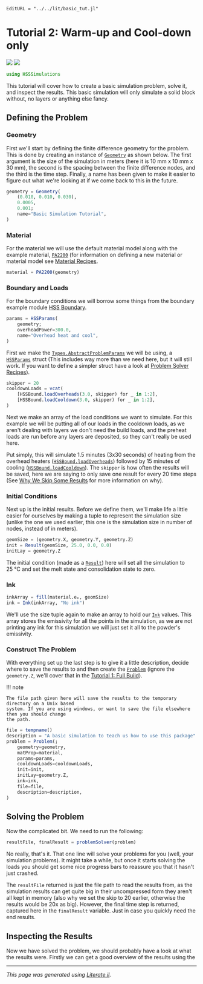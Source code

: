 ```@meta
EditURL = "../../lit/basic_tut.jl"
```

# Tutorial 2: Warm-up and Cool-down only

[![](https://mybinder.org/badge_logo.svg)](https://mybinder.org/v2/gh/Oliver-Leete/HSSSimulations.jl/main?filepath=examples/2_basic_tut.ipynb)
[![](https://img.shields.io/badge/show-nbviewer-579ACA.svg)](https://nbviewer.org/github/Oliver-Leete/HSSSimulations.jl/blob/main/examples/2_basic_tut.ipynb)

```julia
using HSSSimulations
```

This tutorial will cover how to create a basic simulation problem, solve it, and
inspect the results. This basic simulation will only simulate a solid block
without, no layers or anything else fancy.

## Defining the Problem

### Geometry

First we'll start by defining the finite difference geometry for the problem.
This is done by creating an instance of [`Geometry`](@ref) as shown below. The
first argument is the size of the simulation in meters (here it is 10 mm x
10 mm x 30 mm), the second is the spacing between the finite difference nodes,
and the third is the time step. Finally, a name has been given to make it easier
to figure out what we're looking at if we come back to this in the future.

```julia
geometry = Geometry(
    (0.010, 0.010, 0.030),
    0.0005,
    0.001;
    name="Basic Simulation Tutorial",
)
```

### Material

For the material we will use the default material model along with the example material,
[`PA2200`](@ref) (for information on defining a new material or material model see [Material
Recipes](@ref).

```julia
material = PA2200(geometry)
```

### Boundary and Loads

For the boundary conditions we will borrow some things from the boundary example
module [HSS Boundary](@ref).

```julia
params = HSSParams(
    geometry;
    overheadPower=300.0,
    name="Overhead heat and cool",
)
```

First we make the [`Types.AbstractProblemParams`](@ref) we will be using, a
[`HSSParams`](@ref) struct (This includes way more than we need here, but it
will still work. If you want to define a simpler struct have a look at [Problem
Solver Recipes](@ref)).

```julia
skipper = 20
cooldownLoads = vcat(
    [HSSBound.loadOverheads(3.0, skipper) for _ in 1:2],
    [HSSBound.loadCooldown(3.0, skipper) for _ in 1:2],
)
```

Next we make an array of the load conditions we want to simulate. For this
example we will be putting all of our loads in the cooldown loads, as we aren't
dealing with layers we don't need the build loads, and the preheat loads are run
before any layers are deposited, so they can't really be used here.

Put simply, this will simulate 1.5 minutes (3x30 seconds) of heating from the
overhead heaters ([`HSSBound.loadOverheads`](@ref)) followed by 15 minutes
of cooling ([`HSSBound.loadCooldown`](@ref)). The `skipper` is how often the
results will be saved, here we are saying to only save one result for every 20
time steps (See [Why We Skip Some Results](@ref) for more information on why).

### Initial Conditions

Next up is the initial results. Before we define them, we'll make life a little
easier for ourselves by making a tuple to represent the simulation size (unlike
the one we used earlier, this one is the simulation size in number of nodes,
instead of in meters).

```julia
geomSize = (geometry.X, geometry.Y, geometry.Z)
init = Result(geomSize, 25.0, 0.0, 0.0)
initLay = geometry.Z
```

The initial condition (made as a [`Result`](@ref)) here will set all the
simulation to 25 °C and set the melt state and consolidation state to zero.

### Ink

```julia
inkArray = fill(material.eₚ, geomSize)
ink = Ink(inkArray, "No ink")
```

We'll use the size tuple again to make an array to hold our [`Ink`](@ref)
values. This array stores the emissivity for all the points in the simulation,
as we are not printing any ink for this simulation we will just set it all to
the powder's emissivity.

### Construct The Problem

With everything set up the last step is to give it a little description, decide where to save the
results to and then create the [`Problem`](@ref) (ignore the `geometry.Z`, we'll cover that in the
[Tutorial 1: Full Build](@ref)).

!!! note
    
    The file path given here will save the results to the temporary directory on a Unix based
    system. If you are using windows, or want to save the file elsewhere then you should change
    the path.

```julia
file = tempname()
description = "A basic simulation to teach us how to use this package"
problem = Problem(;
    geometry=geometry,
    matProp=material,
    params=params,
    cooldownLoads=cooldownLoads,
    init=init,
    initLay=geometry.Z,
    ink=ink,
    file=file,
    description=description,
)
```

## Solving the Problem

Now the complicated bit. We need to run the following:

```julia
resultFile, finalResult = problemSolver(problem)
```

No really, that's it. That one line will solve your problems for you (well, your
simulation problems). It might take a while, but once it starts solving the
loads you should get some nice progress bars to reassure you that it hasn't just
crashed.

The `resultFile` returned is just the file path to read the results from, as the
simulation results can get quite big in their uncompressed form they aren't all
kept in memory (also why we set the skip to 20 earlier, otherwise the results
would be 20x as big). However, the final time step is returned, captured here in
the `finalResult` variable. Just in case you quickly need the end results.

## Inspecting the Results

Now we have solved the problem, we should probably have a look at what the
results were. Firstly we can get a good overview of the results using the

* * *

*This page was generated using [Literate.jl](https://github.com/fredrikekre/Literate.jl).*
